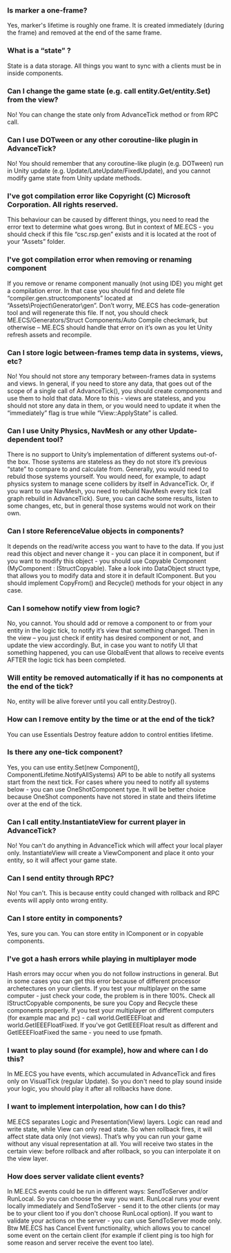### Is marker a one-frame?
<answer>Yes, marker's lifetime is roughly one frame. It is created immediately (during the frame) and removed at the end of the same frame.</answer>

### What is a “state” ?
<answer>State is a data storage. All things you want to sync with a clients must be in inside components.</answer>
 
### Can I change the game state (e.g. call entity.Get/entity.Set) from the view?
<answer>No! You can change the state only from AdvanceTick method or from RPC call.</answer>
 
### Can I use DOTween or any other coroutine-like plugin in AdvanceTick?
<answer>No! You should remember that any coroutine-like plugin (e.g. DOTween) run in Unity update (e.g. Update/LateUpdate/FixedUpdate), and you cannot modify game state from Unity update methods.</answer>
 
### I've got compilation error like Copyright (C) Microsoft Corporation. All rights reserved.
<answer>This behaviour can be caused by different things, you need to read the error text to determine what goes wrong. But in context of ME.ECS - you should check if this file “csc.rsp.gen” exists and it is located at the root of your “Assets” folder.</answer>
 
### I've got compilation error when removing or renaming component
<answer>If you remove or rename component manually (not using IDE) you might get a compilation error. In that case you should find and delete file “compiler.gen.structcomponents” located at “Assets\Project\Generator\gen”. Don’t worry, ME.ECS has code-generation tool and will regenerate this file. If not, you should check ME.ECS/Generators/Struct Components/Auto Compile checkmark, but otherwise – ME.ECS should handle that error on it’s own as you let Unity refresh assets and recompile.</answer>
 
### Can I store logic between-frames temp data in systems, views, etc?
<answer>No! You should not store any temporary between-frames data in systems and views. In general, if you need to store any data, that goes out of the scope of a single call of AdvanceTick(), you should create components and use them to hold that data. More to this - views are stateless, and you should not store any data in them, or you would need to update it when the “immediately” flag is true while “View::ApplyState” is called.</answer>
 
### Can I use Unity Physics, NavMesh or any other Update-dependent tool?
<answer>There is no support to Unity’s implementation of different systems out-of-the box. Those systems are stateless as they do not store it’s previous “state” to compare to and calculate from. Generally, you would need to rebuld those systems yourself. You would need, for example, to adapt physics system to manage scene colliders by itself in AdvanceTick. Or, if you want to use NavMesh, you need to rebuild NavMesh every tick (call graph rebuild in AdvanceTick). Sure, you can cache some results, listen to some changes, etc, but in general those systems would not work on their own.</answer>
 
### Can I store ReferenceValue objects in components?
<answer>It depends on the read/write access you want to have to the data. If you just read this object and never change it - you can place it in component, but if you want to modify this object - you should use Copyable Component (MyComponent : IStructCopyable<MyComponent>). Take a look into DataObject struct type, that allows you to modify data and store it in default IComponent. But you should implement CopyFrom() and Recycle() methods for your object in any case.</answer>
 
### Can I somehow notify view from logic?
<answer>No, you cannot. You should add or remove a component to or from your entity in the logic tick, to notify it’s view that something changed. Then in the view – you just check if entity has desired component or not, and update the view accordingly. </answer>
<answer>But, in case you want to notify UI that something happened, you can use GlobalEvent that allows to receive events AFTER the logic tick has been completed.</answer>
 
### Will entity be removed automatically if it has no components at the end of the tick?
<answer>No, entity will be alive forever until you call entity.Destroy().</answer>
 
### How can I remove entity by the time or at the end of the tick?
<answer>You can use Essentials Destroy feature addon to control entities lifetime.</answer>
 
### Is there any one-tick component?
<answer>Yes, you can use entity.Set(new Component(), ComponentLifetime.NotifyAllSystems) API to be able to notify all systems start from the next tick. For cases where you need to notify all systems below - you can use OneShotComponent type. It will be better choice because OneShot components have not stored in state and theirs lifetime over at the end of the tick.</answer>
 
### Can I call entity.InstantiateView for current player in AdvanceTick?
<answer>No! You can't do anything in AdvanceTick which will affect your local player only. InstantiateView will create a ViewComponent and place it onto your entity, so it will affect your game state.</answer>
 
### Can I send entity through RPC?
<answer>No! You can't. This is because entity could changed with rollback and RPC events will apply onto wrong entity.</answer>
 
### Can I store entity in components?
<answer>Yes, sure you can. You can store entity in IComponent or in copyable components.</answer>
 
### I've got a hash errors while playing in multiplayer mode
<answer>Hash errors may occur when you do not follow instructions in general. But in some cases you can get this error because of different processor archetectures on your clients.</answer>
<answer>If you test your multiplayer on the same computer - just check your code, the problem is in there 100%. Check all IStructCopyable components, be sure you Copy and Recycle these components properly.</answer>
<answer>If you test your multiplayer on different computers (for example mac and pc) - call world.GetIEEEFloat and world.GetIEEEFloatFixed. If you've got GetIEEEFloat result as different and GetIEEEFloatFixed the same - you need to use fpmath.</answer>
 
### I want to play sound (for example), how and where can I do this?
<answer>In ME.ECS you have events, which accumulated in AdvanceTick and fires only on VisualTick (regular Update). So you don't need to play sound inside your logic, you should play it after all rollbacks have done.</answer>
 
### I want to implement interpolation, how can I do this?
<answer>ME.ECS separates Logic and Presentation(View) layers. Logic can read and write state, while View can only read state. So when rollback fires, it will affect state data only (not views). That’s why you can run your game without any visual representation at all. You will receive two states in the certain view: before rollback and after rollback, so you can interpolate it on the view layer.</answer>
 
### How does server validate client events?
<answer>In ME.ECS events could be run in different ways: SendToServer and/or RunLocal. So you can choose the way you want. RunLocal runs your event locally immediately and SendToServer - send it to the other clients (or may be to your client too if you don't choose RunLocal option). If you want to validate your actions on the server - you can use SendToServer mode only. Btw ME.ECS has Cancel Event functionality, which allows you to cancel some event on the certain client (for example if client ping is too high for some reason and server receive the event too late).</answer>

